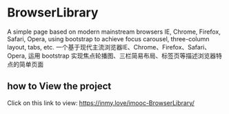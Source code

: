 # BrowserLibrary
  A simple page based on modern mainstream browsers IE, Chrome, Firefox, Safari, Opera, using bootstrap to achieve focus carousel, three-column layout, tabs, etc.
  一个基于现代主流浏览器IE、Chrome、Firefox、Safari、Opera, 运用 bootstrap 实现焦点轮播图、三栏简易布局、标签页等描述浏览器特点的简单页面

## how to View the project
  Click on this link to view:   https://inmy.love/imooc-BrowserLibrary/
